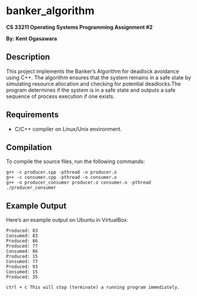 # banker_algorithm
**CS 33211 Operating Systems Programming Assignment #2**

**By: Kent Ogasawara**


## Description
This project implements the Banker’s Algorithm for deadlock avoidance using C++. The algorithm ensures that the system remains in a safe state by simulating resource allocation and checking for potential deadlocks.The program determines if the system is in a safe state and outputs a safe sequence of process execution if one exists.

## Requirements
- C/C++ compiler on Linux/Unix environment.

## Compilation

To compile the source files, run the following commands:

    g++ -c producer.cpp -pthread -o producer.o
    g++ -c consumer.cpp -pthread -o consumer.o
    g++ -o producer_consumer producer.o consumer.o -pthread
    ./producer_consumer

## Example Output
Here’s an example output on Ubuntu in VirtualBox:

    Produced: 83
    Consumed: 83
    Produced: 86
    Produced: 77
    Consumed: 86
    Produced: 15
    Consumed: 77
    Produced: 93
    Consumed: 15
    Produced: 35

    ctrl + c This will stop (terminate) a running program immediately.
